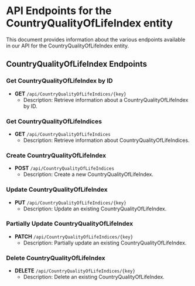 # API Endpoints for the CountryQualityOfLifeIndex entity

This document provides information about the various endpoints available in our API for the CountryQualityOfLifeIndex entity.

## CountryQualityOfLifeIndex Endpoints

### Get CountryQualityOfLifeIndex by ID
- **GET** `/api/CountryQualityOfLifeIndices/{key}`
  - Description: Retrieve information about a CountryQualityOfLifeIndex by ID.
  
### Get CountryQualityOfLifeIndices
- **GET** `/api/CountryQualityOfLifeIndices`
  - Description: Retrieve information about CountryQualityOfLifeIndices.

### Create CountryQualityOfLifeIndex
- **POST** `/api/CountryQualityOfLifeIndices`
  - Description: Create a new CountryQualityOfLifeIndex.

### Update CountryQualityOfLifeIndex
- **PUT** `/api/CountryQualityOfLifeIndices/{key}`
  - Description: Update an existing CountryQualityOfLifeIndex.

### Partially Update CountryQualityOfLifeIndex
- **PATCH** `/api/CountryQualityOfLifeIndices/{key}`
  - Description: Partially update an existing CountryQualityOfLifeIndex.
 
### Delete CountryQualityOfLifeIndex
- **DELETE** `/api/CountryQualityOfLifeIndices/{key}`
  - Description: Delete an existing CountryQualityOfLifeIndex.
